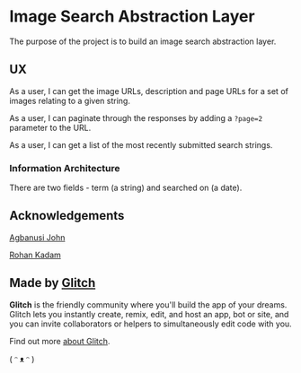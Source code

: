 # Image Search Abstraction Layer

The purpose of the project is to build an image search abstraction layer.

## UX

As a user, I can get the image URLs, description and page URLs for a set of images relating to a given string.

As a user, I can paginate through the responses by adding a `?page=2` parameter to the URL.

As a user, I can get a list of the most recently submitted search strings.

### Information Architecture

There are two fields - term (a string) and searched on (a date).


## Acknowledgements

[Agbanusi John](https://dev.to/agbanusi/fcc-project-4-image-search-abstraction-layer-fk4)

[Rohan Kadam](https://https://github.com/rohankadam1395)

## Made by [Glitch](https://glitch.com/)

**Glitch** is the friendly community where you'll build the app of your dreams. Glitch lets you instantly create, remix, edit, and host an app, bot or site, and you can invite collaborators or helpers to simultaneously edit code with you.

Find out more [about Glitch](https://glitch.com/about).

( ᵔ ᴥ ᵔ )
